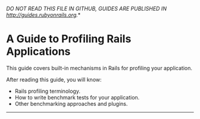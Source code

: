 *DO NOT READ THIS FILE IN GITHUB, GUIDES ARE PUBLISHED IN http://guides.rubyonrails.org.**

A Guide to Profiling Rails Applications
=======================================

This guide covers built-in mechanisms in Rails for profiling your application.

After reading this guide, you will know:

* Rails profiling terminology.
* How to write benchmark tests for your application.
* Other benchmarking approaches and plugins.

--------------------------------------------------------------------------------



